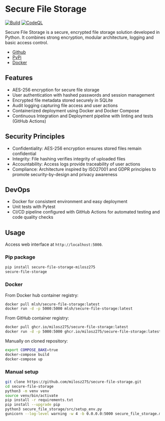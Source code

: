 # Secure File Storage

[![Build](https://github.com/milosz275/secure-file-storage/actions/workflows/ci.yml/badge.svg)](https://github.com/milosz275/secure-file-storage/actions/workflows/ci.yml)
[![CodeQL](https://github.com/milosz275/secure-file-storage/actions/workflows/github-code-scanning/codeql/badge.svg)](https://github.com/milosz275/secure-file-storage/actions/workflows/github-code-scanning/codeql)

Secure File Storage is a secure, encrypted file storage solution developed in Python. It combines strong encryption, modular architecture, logging and basic access control.

- [Github](https://github.com/milosz275/secure-file-storage)
- [PyPi](https://pypi.org/project/secure-file-storage-milosz275)
- [Docker](https://hub.docker.com/repository/docker/mlsh/secure-file-storage/general)

## Features

- AES-256 encryption for secure file storage
- User authentication with hashed passwords and session management
- Encrypted file metadata stored securely in SQLite
- Audit logging capturing file access and user actions
- Containerized deployment using Docker and Docker Compose
- Continuous Integration and Deployment pipeline with linting and tests (GitHub Actions)

## Security Principles

- Confidentiality: AES-256 encryption ensures stored files remain confidential
- Integrity: File hashing verifies integrity of uploaded files
- Accountability: Access logs provide traceability of user actions
- Compliance: Architecture inspired by ISO27001 and GDPR principles to promote security-by-design and privacy awareness

## DevOps

- Docker for consistent environment and easy deployment
- Unit tests with Pytest
- CI/CD pipeline configured with GitHub Actions for automated testing and code quality checks

## Usage

Access web interface at `http://localhost:5000`.

### Pip package

```bash
pip install secure-file-storage-milosz275
secure-file-storage
```

### Docker

From Docker hub container registry:

```bash
docker pull mlsh/secure-file-storage:latest
docker run -d -p 5000:5000 mlsh/secure-file-storage:latest
```

From GitHub container registry:

```bash
docker pull ghcr.io/milosz275/secure-file-storage:latest
docker run -d -p 5000:5000 ghcr.io/milosz275/secure-file-storage:latest
```

Manually on cloned repository:

```bash
export COMPOSE_BAKE=true
docker-compose build
docker-compose up
```

### Manual setup

```bash
git clone https://github.com/milosz275/secure-file-storage.git
cd secure-file-storage
python3 -m venv venv
source venv/bin/activate
pip install -r requirements.txt
pip install --upgrade pip
python3 secure_file_storage/src/setup_env.py
gunicorn --log-level warning -w 4 -b 0.0.0.0:5000 secure_file_storage.main:app
```
